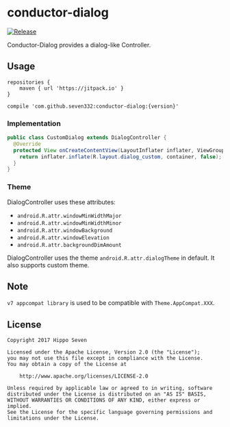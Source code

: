 # conductor-dialog

[![Release](https://jitpack.io/v/seven332/conductor-dialog.svg)](https://jitpack.io/#seven332/conductor-dialog)

Conductor-Dialog provides a dialog-like Controller.

## Usage

```
repositories {
    maven { url 'https://jitpack.io' }
}

compile 'com.github.seven332:conductor-dialog:{version}'
```

### Implementation

```java
public class CustomDialog extends DialogController {
  @Override
  protected View onCreateContentView(LayoutInflater inflater, ViewGroup container) {
    return inflater.inflate(R.layout.dialog_custom, container, false);
  }
}
```

### Theme

DialogController uses these attributes:
* `android.R.attr.windowMinWidthMajor`
* `android.R.attr.windowMinWidthMinor`
* `android.R.attr.windowBackground`
* `android.R.attr.windowElevation`
* `android.R.attr.backgroundDimAmount`

DialogController uses the theme `android.R.attr.dialogTheme` in default. It also supports custom theme.

## Note

`v7 appcompat library` is used to be compatible with `Theme.AppCompat.XXX`.

## License

```
Copyright 2017 Hippo Seven

Licensed under the Apache License, Version 2.0 (the "License");
you may not use this file except in compliance with the License.
You may obtain a copy of the License at

    http://www.apache.org/licenses/LICENSE-2.0

Unless required by applicable law or agreed to in writing, software
distributed under the License is distributed on an "AS IS" BASIS,
WITHOUT WARRANTIES OR CONDITIONS OF ANY KIND, either express or implied.
See the License for the specific language governing permissions and
limitations under the License.
```
